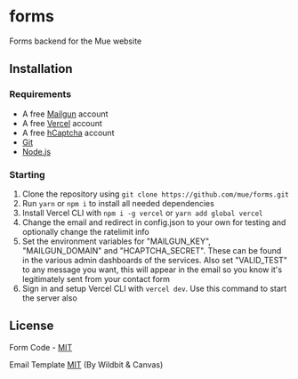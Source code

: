 # forms
Forms backend for the Mue website

## Installation
### Requirements
* A free [Mailgun](https://www.mailgun.com/) account
* A free [Vercel](https://vercel.com/) account
* A free [hCaptcha](https://www.hcaptcha.com/) account
* [Git](https://git-scm.com/)
* [Node.js](https://nodejs.org/)
### Starting
1. Clone the repository using ``git clone https://github.com/mue/forms.git``
2. Run ``yarn`` or ``npm i`` to install all needed dependencies
3. Install Vercel CLI with ``npm i -g vercel`` or ``yarn add global vercel``
4. Change the email and redirect in config.json to your own for testing and optionally change the ratelimit info
5. Set the environment variables for "MAILGUN_KEY", "MAILGUN_DOMAIN" and "HCAPTCHA_SECRET". These can be found in the various admin dashboards of the services. Also set "VALID_TEST" to any message you want, this will appear in the email so you know it's legitimately sent from your contact form
6. Sign in and setup Vercel CLI with ``vercel dev``. Use this command to start the server also

## License
Form Code - [MIT](LICENSE)

Email Template [MIT](views/LICENSE) (By Wildbit & Canvas)
